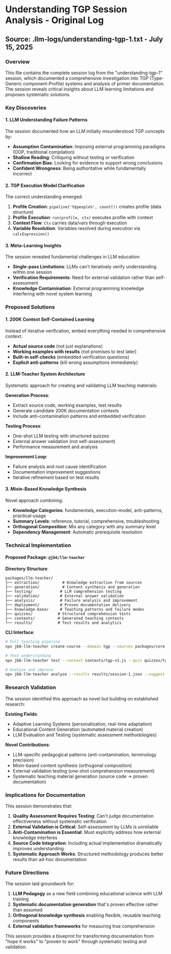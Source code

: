 # Understanding TGP Session Analysis - Original Log

## Source: .llm-logs/understanding-tgp-1.txt - July 15, 2025

### Overview

This file contains the complete session log from the "understanding-tgp-1" session, which documented a comprehensive investigation into TGP (Type-Generic component-Profile) systems and analysis of primer documentation. The session reveals critical insights about LLM learning limitations and proposes systematic solutions.

### Key Discoveries

#### 1. **LLM Understanding Failure Patterns**
The session documented how an LLM initially misunderstood TGP concepts by:
- **Assumption Contamination**: Imposing external programming paradigms (OOP, traditional compilation)
- **Shallow Reading**: Critiquing without testing or verification
- **Confirmation Bias**: Looking for evidence to support wrong conclusions
- **Confident Wrongness**: Being authoritative while fundamentally incorrect

#### 2. **TGP Execution Model Clarification** 
The correct understanding emerged:
1. **Profile Creation**: `pipeline('%$people%', count())` creates profile (data structure)
2. **Profile Execution**: `run(profile, ctx)` executes profile with context
3. **Context Flow**: `Ctx` carries data/vars through execution
4. **Variable Resolution**: Variables resolved during execution via `calcExpression()`

#### 3. **Meta-Learning Insights**
The session revealed fundamental challenges in LLM education:
- **Single-pass Limitations**: LLMs can't iteratively verify understanding within one session
- **Verification Requirements**: Need for external validation rather than self-assessment
- **Knowledge Contamination**: External programming knowledge interfering with novel system learning

### Proposed Solutions

#### 1. **200K Context Self-Contained Learning**
Instead of iterative verification, embed everything needed in comprehensive context:
- **Actual source code** (not just explanations)
- **Working examples with results** (not promises to test later)
- **Built-in self-checks** (embedded verification questions)
- **Explicit anti-patterns** (kill wrong assumptions immediately)

#### 2. **LLM-Teacher System Architecture**
Systematic approach for creating and validating LLM teaching materials:

**Generation Process**:
- Extract source code, working examples, test results
- Generate candidate 200K documentation contexts
- Include anti-contamination patterns and embedded verification

**Testing Process**:
- One-shot LLM testing with structured quizzes
- External answer validation (not self-assessment)
- Performance measurement and analysis

**Improvement Loop**:
- Failure analysis and root cause identification
- Documentation improvement suggestions
- Iterative refinement based on test results

#### 3. **Mixin-Based Knowledge Synthesis**
Novel approach combining:
- **Knowledge Categories**: fundamentals, execution-model, anti-patterns, practical-usage
- **Summary Levels**: reference, tutorial, comprehensive, troubleshooting
- **Orthogonal Composition**: Mix any category with any summary level
- **Dependency Management**: Automatic prerequisite resolution

### Technical Implementation

#### Proposed Package: `@jb6/llm-teacher`

**Directory Structure**:
```
packages/llm-teacher/
├── extraction/          # Knowledge extraction from sources
├── generation/          # Content synthesis and generation
├── testing/            # LLM comprehension testing
├── validation/         # External answer validation
├── analysis/           # Failure analysis and improvement
├── deployment/         # Proven documentation delivery
├── knowledge-base/     # Teaching patterns and failure modes
├── quizzes/           # Structured comprehension tests
├── contexts/          # Generated teaching contexts
└── results/           # Test results and analytics
```

**CLI Interface**:
```bash
# Full teaching pipeline
npx jb6-llm-teacher create-course --domain tgp --sources packages/core

# Test understanding
npx jb6-llm-teacher test --context contexts/tgp-v1.js --quiz quizzes/tgp-fundamentals.js

# Analyze and improve
npx jb6-llm-teacher analyze --results results/session-1.json --suggest-improvements
```

### Research Validation

The session identified this approach as novel but building on established research:

**Existing Fields**:
- Adaptive Learning Systems (personalization, real-time adaptation)
- Educational Content Generation (automated material creation)
- LLM Evaluation and Testing (systematic assessment methodologies)

**Novel Contributions**:
- LLM-specific pedagogical patterns (anti-contamination, terminology precision)
- Mixin-based content synthesis (orthogonal composition)
- External validation testing (one-shot comprehension measurement)
- Systematic teaching material generation (source code → proven documentation)

### Implications for Documentation

This session demonstrates that:
1. **Quality Assessment Requires Testing**: Can't judge documentation effectiveness without systematic verification
2. **External Validation is Critical**: Self-assessment by LLMs is unreliable
3. **Anti-Contamination is Essential**: Must explicitly address how external knowledge interferes
4. **Source Code Integration**: Including actual implementation dramatically improves understanding
5. **Systematic Approach Works**: Structured methodology produces better results than ad-hoc documentation

### Future Directions

The session laid groundwork for:
1. **LLM Pedagogy** as a new field combining educational science with LLM training
2. **Systematic documentation generation** that's proven effective rather than assumed
3. **Orthogonal knowledge synthesis** enabling flexible, reusable teaching components
4. **External validation frameworks** for measuring true comprehension

This session provides a blueprint for transforming documentation from "hope it works" to "proven to work" through systematic testing and validation.
